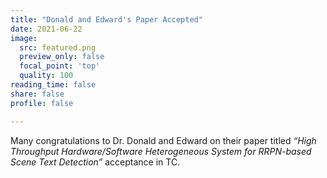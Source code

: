```yaml
---
title: "Donald and Edward's Paper Accepted"
date: 2021-06-22
image:
  src: featured.png
  preview_only: false
  focal_point: 'top'
  quality: 100
reading_time: false
share: false
profile: false

---
```


<!--more-->

Many congratulations to Dr. Donald and Edward on their paper titled *“High Throughput Hardware/Software Heterogeneous System for RRPN-based Scene Text Detection”* acceptance in TC.